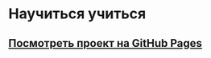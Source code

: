 # Научиться учиться

## [Посмотреть проект на GitHub Pages](https://sanfili.github.io/YaP_project1/)


